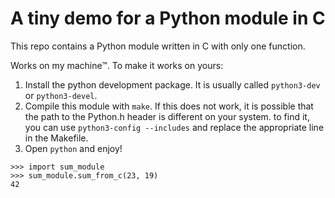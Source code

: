 # A tiny demo for a Python module in C

This repo contains a Python module written in C with only one function.

Works on my machine™. To make it works on yours:

1. Install the python development package. It is usually called `python3-dev`
   or `python3-devel`.
2. Compile this module with `make`. If this does not work, it is possible
   that the path to the Python.h header is different on your system.
   to find it, you can use `python3-config --includes` and replace the
   appropriate line in the Makefile.
3. Open `python` and enjoy!

```
>>> import sum_module
>>> sum_module.sum_from_c(23, 19)
42
```
